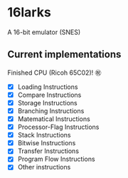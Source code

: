 # 16larks
A 16-bit emulator (SNES)

## Current implementations
Finished CPU (Ricoh 65C02)! :congratulations:
- [x] Loading Instructions
- [x] Compare Instructions
- [x] Storage Instructions
- [x] Branching Instructions
- [x] Matematical Instructions
- [x] Processor-Flag Instructions
- [x] Stack Instructions
- [x] Bitwise Instructions
- [x] Transfer Instructions
- [x] Program Flow Instructions
- [x] Other instructions
